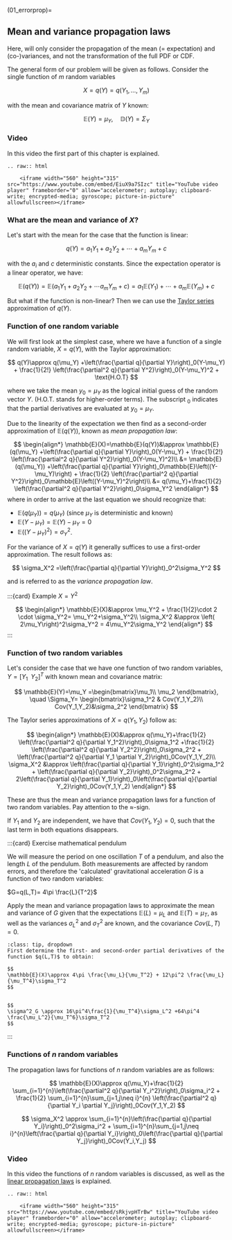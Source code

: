(01_errorprop)=
## Mean and variance propagation laws

Here, will only consider the propagation of the mean (= expectation) and (co-)variances, and not the transformation of the full PDF or CDF.

The general form of our problem will be given as follows. Consider the single function of $m$ random variables

$$
X = q(Y)=q(Y_1,\ldots,Y_m)
$$

with the mean and covariance matrix of $Y$ known:

$$
\mathbb{E}(Y)=\mu_Y, \quad \mathbb{D}(Y)=\Sigma_Y
$$


### Video

In this video the first part of this chapter is explained.

```{eval-rst}
.. raw:: html

    <iframe width="560" height="315" src="https://www.youtube.com/embed/EiuX9a7SIzc" title="YouTube video player" frameborder="0" allow="accelerometer; autoplay; clipboard-write; encrypted-media; gyroscope; picture-in-picture" allowfullscreen></iframe>
```

### What are the mean and variance of $X$?

Let's start with the mean for the case that the function is linear: 

$$
q(Y)=a_1 Y_1+ a_2 Y_2 +\cdots+ a_m Y_m + c
$$

with the $a_i$ and $c$ deterministic constants. Since the expectation operator is a linear operator, we have:

$$
\mathbb{E}(q(Y))=\mathbb{E}(a_1 Y_1+ a_2 Y_2 +\cdots a_m Y_m + c)= a_1 \mathbb{E}(Y_1)+\cdots+ a_m \mathbb{E}(Y_m)+c
$$

But what if the function is non-linear? Then we can use the [Taylor series](PM_taylor) approximation of $q(Y)$. 

### Function of one random variable 

We will first look at the simplest case, where we have a function of a single random variable, $X=q(Y)$, with the Taylor approximation:

$$
q(Y)\approx q(\mu_Y) +\left(\frac{\partial q}{\partial Y}\right)_0(Y-\mu_Y) + \frac{1}{2!} \left(\frac{\partial^2 q}{\partial Y^2}\right)_0(Y-\mu_Y)^2 + \text{H.O.T}
$$

where we take the mean $y_0=\mu_Y$ as the logical initial guess of the random vector $Y$. (H.O.T. stands for higher-order terms). The subscript $_0$ indicates that the partial derivatives are evaluated at $y_0=\mu_Y$.

Due to the linearity of the expectation we then find as a second-order approximation of $\mathbb{E}(q(Y))$, known as *mean propagation law*:

$$
\begin{align*}
\mathbb{E}(X)=\mathbb{E}(q(Y))&\approx \mathbb{E}(q(\mu_Y) +\left(\frac{\partial q}{\partial Y}\right)_0(Y-\mu_Y) + \frac{1}{2!} \left(\frac{\partial^2 q}{\partial Y^2}\right)_0(Y-\mu_Y)^2)\\
&= \mathbb{E}(q(\mu_Y)) +\left(\frac{\partial q}{\partial Y}\right)_0\mathbb{E}\left((Y-\mu_Y)\right) + \frac{1}{2} \left(\frac{\partial^2 q}{\partial Y^2}\right)_0\mathbb{E}\left((Y-\mu_Y)^2\right)\\
&= q(\mu_Y)+\frac{1}{2} \left(\frac{\partial^2 q}{\partial Y^2}\right)_0\sigma_Y^2
\end{align*}
$$
where in order to arrive at the last equation we should recognize that:
* $\mathbb{E}(q(\mu_Y))=q(\mu_Y)$ (since $\mu_Y$ is deterministic and known) 
* $\mathbb{E}(Y-\mu_Y)=\mathbb{E}(Y)-\mu_Y= 0$ 
* $\mathbb{E}\left((Y-\mu_Y)^2\right)=\sigma_Y^2$.

For the variance of $X=q(Y)$ it generally suffices to use a first-order approximation. The result follows as:

$$
\sigma_X^2 =\left(\frac{\partial q}{\partial Y}\right)_0^2\sigma_Y^2
$$

and is referred to as the *variance propagation law*.

:::{card} Example $X=Y^2$

$$
\begin{align*}
\mathbb{E}(X)&\approx \mu_Y^2 + \frac{1}{2}\cdot 2 \cdot \sigma_Y^2= \mu_Y^2+\sigma_Y^2\\
\sigma_X^2 &\approx \left( 2\mu_Y\right)^2\sigma_Y^2 = 4\mu_Y^2\sigma_Y^2
\end{align*}
$$
:::

### Function of two random variables 
Let's consider the case that we have one function of two random variables, $Y = [Y_1\; \;Y_2]^T$ with known mean and covariance matrix:

$$
\mathbb{E}(Y)=\mu_Y =\begin{bmatrix}\mu_1\\ \mu_2 \end{bmatrix}, \quad \Sigma_Y= \begin{bmatrix}\sigma_1^2 & Cov(Y_1,Y_2)\\ Cov(Y_1,Y_2)&\sigma_2^2 \end{bmatrix}
$$

The Taylor series approximations of $X=q(Y_1,Y_2)$ follow as:

$$
\begin{align*}
\mathbb{E}(X)&\approx q(\mu_Y)+\frac{1}{2} \left(\frac{\partial^2 q}{\partial Y_1^2}\right)_0\sigma_1^2 +\frac{1}{2} \left(\frac{\partial^2 q}{\partial Y_2^2}\right)_0\sigma_2^2 + \left(\frac{\partial^2 q}{\partial Y_1 \partial Y_2}\right)_0Cov(Y_1,Y_2)\\
\sigma_X^2 &\approx \left(\frac{\partial q}{\partial Y_1}\right)_0^2\sigma_1^2 + \left(\frac{\partial q}{\partial Y_2}\right)_0^2\sigma_2^2 + 2\left(\frac{\partial q}{\partial Y_1}\right)_0\left(\frac{\partial q}{\partial Y_2}\right)_0Cov(Y_1,Y_2)
\end{align*}
$$

These are thus the mean and variance propagation laws for a function of two random variables. Pay attention to the $\approx$-sign.

If $Y_1$ and $Y_2$ are independent, we have that $Cov(Y_1,Y_2)=0$, such that the last term in both equations disappears.


:::{card} Exercise mathematical pendulum

We will measure the period on one oscillation $T$ of a pendulum, and also the length $L$ of the pendulum. Both measurements are affected by random errors, and therefore the 'calculated' gravitational acceleration $G$ is a function of two random variables:

$G=q(L,T)= 4\pi \frac{L}{T^2}$ 

Apply the mean and variance propagation laws to approximate the mean and variance of $G$ given that the expectations 
$\mathbb{E}(L)= \mu_L$ and $\mathbb{E}(T)= \mu_T$, as well as the variances $\sigma^2_L$ and $\sigma^2_T$ are known, and the covariance $Cov(L,T)=0$.

```{admonition} Solution
:class: tip, dropdown
First determine the first- and second-order partial derivatives of the function $q(L,T)$ to obtain:

$$
\mathbb{E}(X)\approx 4\pi \frac{\mu_L}{\mu_T^2} + 12\pi^2 \frac{\mu_L}{\mu_T^4}\sigma_T^2
$$


$$
\sigma^2_G \approx 16\pi^4\frac{1}{\mu_T^4}\sigma_L^2 +64\pi^4 \frac{\mu_L^2}{\mu_T^6}\sigma_T^2
$$

```
:::

### Functions of $n$ random variables
The propagation laws for functions of $n$ random variables are as follows:

$$
\mathbb{E}(X)\approx q(\mu_Y)+\frac{1}{2} \sum_{i=1}^{n}\left(\frac{\partial^2 q}{\partial Y_i^2}\right)_0\sigma_i^2 + \frac{1}{2} \sum_{i=1}^{n}\sum_{j=1,j\neq i}^{n} \left(\frac{\partial^2 q}{\partial Y_i \partial Y_j}\right)_0Cov(Y_1,Y_2)
$$

$$
\sigma_X^2 \approx \sum_{i=1}^{n}\left(\frac{\partial q}{\partial Y_i}\right)_0^2\sigma_i^2  + \sum_{i=1}^{n}\sum_{j=1,j\neq i}^{n}\left(\frac{\partial q}{\partial Y_i}\right)_0\left(\frac{\partial q}{\partial Y_j}\right)_0Cov(Y_i,Y_j)
$$

### Video

In this video the functions of $n$ random variables is discussed, as well as the [linear propagation laws]((01_LinearProp)) is explained.

```{eval-rst}
.. raw:: html

    <iframe width="560" height="315" src="https://www.youtube.com/embed/sRkjvpHTrBw" title="YouTube video player" frameborder="0" allow="accelerometer; autoplay; clipboard-write; encrypted-media; gyroscope; picture-in-picture" allowfullscreen></iframe>
```
